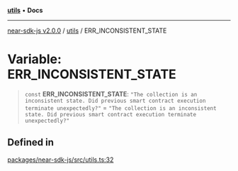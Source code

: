 [**utils**](../README.md) • **Docs**

***

[near-sdk-js v2.0.0](../../packages.md) / [utils](../README.md) / ERR\_INCONSISTENT\_STATE

# Variable: ERR\_INCONSISTENT\_STATE

> `const` **ERR\_INCONSISTENT\_STATE**: `"The collection is an inconsistent state. Did previous smart contract execution terminate unexpectedly?"` = `"The collection is an inconsistent state. Did previous smart contract execution terminate unexpectedly?"`

## Defined in

[packages/near-sdk-js/src/utils.ts:32](https://github.com/dim-daskalov/near-sdk-js/blob/dbda01c3a7ae0812d5ceec519e35b9f3a01fe616/packages/near-sdk-js/src/utils.ts#L32)
